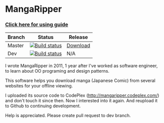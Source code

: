 # MangaRipper

### [Click here for using guide](https://github.com/NguyenDanPhuong/MangaRipper/wiki)

| Branch | Status | Release |
| --- | --- | --- |
| Master | [![Build status](https://ci.appveyor.com/api/projects/status/92scfmfbep7b9ieo/branch/master?svg=true)](https://ci.appveyor.com/project/NguyenDanPhuong/mangaripper/branch/master) | [Download](https://github.com/NguyenDanPhuong/MangaRipper/releases) |
| Dev | [![Build status](https://ci.appveyor.com/api/projects/status/92scfmfbep7b9ieo/branch/dev?svg=true)](https://ci.appveyor.com/project/NguyenDanPhuong/mangaripper/branch/dev) | N/A |

I wrote MangaRipper in 2011, 1 year after I've worked as software engineer, to learn about OO programing and design patterns.

This software helps you download manga (Japanese Comic) from several websites for your offline viewing.

I uploaded its source code to CodePlex (http://mangaripper.codeplex.com/) and don't touch it since then. Now I interested into it again. And reupload it to Github to continuing development.

Help is appreciated. Please create pull request to dev branch.

